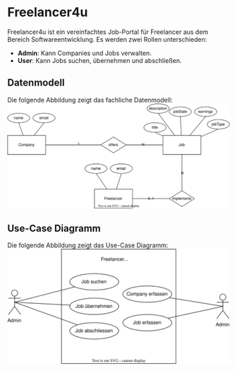 # Freelancer4u

Freelancer4u ist ein vereinfachtes Job-Portal für Freelancer aus dem Bereich Softwareentwicklung. Es werden zwei Rollen unterschieden:

- **Admin**: Kann Companies und Jobs verwalten.
- **User**: Kann Jobs suchen, übernehmen und abschließen.

## Datenmodell

Die folgende Abbildung zeigt das fachliche Datenmodell:
![Datenmodell](assets/datenmodell.drawio.svg)
## Use-Case Diagramm

Die folgende Abbildung zeigt das Use-Case Diagramm:
![Use-Case Diagramm](assets/use-case.drawio.svg)
